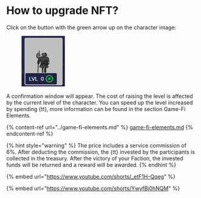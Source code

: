 # How to upgrade NFT?

Click on the button with the green arrow up on the character image:

<figure><img src="../.gitbook/assets/nft_for_upgrade.png" alt=""><figcaption></figcaption></figure>

A confirmation window will appear. The cost of raising the level is affected by the current level of 
the character. You can speed up the level increased by spending {tt}, more information can be found in 
the section Game-Fi Elements.

{% content-ref url="../game-fi-elements.md" %}
[game-fi-elements.md](../game-fi-elements.md)
{% endcontent-ref %}

{% hint style="warning" %}
The price includes a service commission of 6%. After deducting the commission, the {tt} invested by the 
participants is collected in the treasury. After the victory of your Faction, the invested funds will be 
returned and a reward will be awarded.
{% endhint %}

{% embed url="https://www.youtube.com/shorts/_etF1H-Qqeg" %}

{% embed url="https://www.youtube.com/shorts/YwyfBj0hNQM" %}
